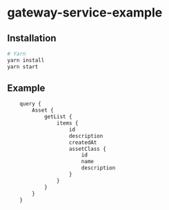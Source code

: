 # gateway-service-example

## Installation 

```bash
# Yarn
yarn install
yarn start
```
## Example

```js
    query {
        Asset {
            getList {
                items {
                    id
                    description
                    createdAt
                    assetClass {
                        id
                        name
                        description
                    }
                }
            }
        }
    }
```

